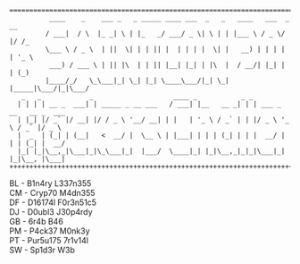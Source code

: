 ```
=====================================================================================
          ____    _    ___ _   _ _____ ____ ___  _   _   ____   ___  _  __
         / ___|  / \  |_ _| \ | |_   _/ ___/ _ \| \ | | |___ \ / _ \/ |/ /_
         \___ \ / _ \  | ||  \| | | || |  | | | |  \| |   __) | | | | | '_ \
          ___) / ___ \ | || |\  | | || |__| |_| | |\  |  / __/| |_| | | (_)
         |____/_/   \_\___|_| \_| |_| \____\___/|_| \_| |_____|\___/|_|\___/
   _   _            _                    ____ _           _ _
  | | | | __ _  ___| | _____ _ __ ___   / ___| |__   __ _| | | ___ _ __   __ _  ___
  | |_| |/ _` |/ __| |/ / _ \ '__/ __| | |   | '_ \ / _` | | |/ _ \ '_ \ / _` |/ _ \
  |  _  | (_| | (__|   <  __/ |  \__ \ | |___| | | | (_| | | |  __/ | | | (_| |  __/
  |_| |_|\__,_|\___|_|\_\___|_|  |___/  \____|_| |_|\__,_|_|_|\___|_| |_|\__, |\___|
+++++++++++++++++++++++++++++++++++++++++++++++++++++++++++++++++++++++++|___/+++++++
```
  
BL - B1n4ry L337n355  
CM - Cryp70 M4dn355  
DF - D16174l F0r3n51c5  
DJ - D0ubl3 J30p4rdy  
GB - 6r4b B46  
PM - P4ck37 M0nk3y  
PT - Pur5u175 7r1v14l  
SW - Sp1d3r W3b  
